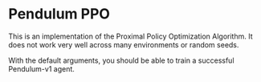 # Pendulum PPO

This is an implementation of the Proximal Policy Optimization Algorithm. It
does not work very well across many environments or random seeds.

With the default arguments, you should be able to train a successful Pendulum-v1 agent.
